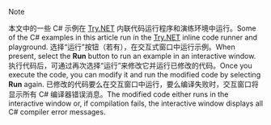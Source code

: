 
> [!NOTE]
> <span data-ttu-id="266ca-101">本文中的一些 C# 示例在 [Try.NET](https://try.dot.net) 内联代码运行程序和演练环境中运行。</span><span class="sxs-lookup"><span data-stu-id="266ca-101">Some of the C# examples in this article run in the [Try.NET](https://try.dot.net) inline code runner and playground.</span></span> <span data-ttu-id="266ca-102">选择“运行”按钮（若有），在交互式窗口中运行示例。</span><span class="sxs-lookup"><span data-stu-id="266ca-102">When present, select the **Run** button to run an example in an interactive window.</span></span> <span data-ttu-id="266ca-103">执行代码后，可通过再次选择“运行”来修改它并运行已修改的代码。</span><span class="sxs-lookup"><span data-stu-id="266ca-103">Once you execute the code, you can modify it and run the modified code by selecting **Run** again.</span></span> <span data-ttu-id="266ca-104">已修改的代码要么在交互窗口中运行，要么编译失败时，交互窗口将显示所有 C# 编译器错误消息。</span><span class="sxs-lookup"><span data-stu-id="266ca-104">The modified code either runs in the interactive window or, if compilation fails, the interactive window displays all C# compiler error messages.</span></span>  